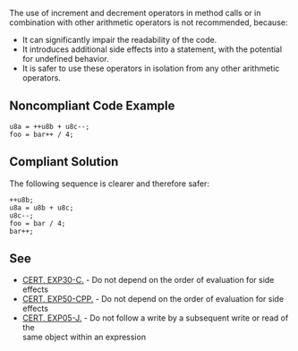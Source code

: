 
The use of increment and decrement operators in method calls or in combination with other arithmetic operators is not recommended, because:

- It can significantly impair the readability of the code.
- It introduces additional side effects into a statement, with the potential for undefined behavior.
- It is safer to use these operators in isolation from any other arithmetic operators.


## Noncompliant Code Example


    u8a = ++u8b + u8c--;
    foo = bar++ / 4;


## Compliant Solution

The following sequence is clearer and therefore safer:


    ++u8b;
    u8a = u8b + u8c;
    u8c--;
    foo = bar / 4;
    bar++;


## See

- [CERT, EXP30-C.](https://www.securecoding.cert.org/confluence/x/ZwE) - Do not depend on the order of evaluation for side effects<br>
- [CERT, EXP50-CPP.](https://www.securecoding.cert.org/confluence/x/fYAyAQ) - Do not depend on the order of evaluation for side<br>  effects
- [CERT, EXP05-J.](https://www.securecoding.cert.org/confluence/x/yQC7AQ) - Do not follow a write by a subsequent write or read of the<br>  same object within an expression

